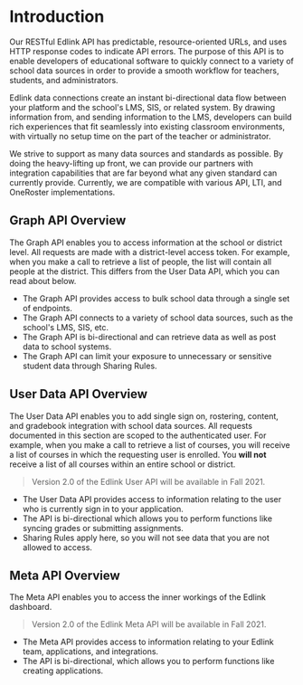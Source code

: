 # Introduction

Our RESTful Edlink API has predictable, resource-oriented URLs, and uses HTTP response codes to indicate API errors. The purpose of this API is to enable developers of educational software to quickly connect to a variety of school data sources in order to provide a smooth workflow for teachers, students, and administrators.

Edlink data connections create an instant bi-directional data flow between your platform and the school's LMS, SIS, or related system. By drawing information from, and sending information to the LMS, developers can build rich experiences that fit seamlessly into existing classroom environments, with virtually no setup time on the part of the teacher or administrator.

We strive to support as many data sources and standards as possible. By doing the heavy-lifting up front, we can provide our partners with integration capabilities that are far beyond what any given standard can currently provide. Currently, we are compatible with various API, LTI, and OneRoster implementations.

## Graph API Overview

The Graph API enables you to access information at the school or district level. All requests are made with a district-level access token. For example, when you make a call to retrieve a list of people, the list will contain all people at the district. This differs from the User Data API, which you can read about below.

* The Graph API provides access to bulk school data through a single set of endpoints.
* The Graph API connects to a variety of school data sources, such as the school's LMS, SIS, etc.
* The Graph API is bi-directional and can retrieve data as well as post data to school systems.
* The Graph API can limit your exposure to unnecessary or sensitive student data through Sharing Rules.

## User Data API Overview

The User Data API enables you to add single sign on, rostering, content, and gradebook integration with school data sources. All requests documented in this section are scoped to the authenticated user. For example, when you make a call to retrieve a list of courses, you will receive a list of courses in which the requesting user is enrolled. You **will not** receive a list of all courses within an entire school or district.

> Version 2.0 of the Edlink User API will be available in Fall 2021.

* The User Data API provides access to information relating to the user who is currently sign in to your application.
* The API is bi-directional which allows you to perform functions like syncing grades or submitting assignments.
* Sharing Rules apply here, so you will not see data that you are not allowed to access.

## Meta API Overview

The Meta API enables you to access the inner workings of the Edlink dashboard.

> Version 2.0 of the Edlink Meta API will be available in Fall 2021.

* The Meta API provides access to information relating to your Edlink team, applications, and integrations.
* The API is bi-directional, which allows you to perform functions like creating applications.

